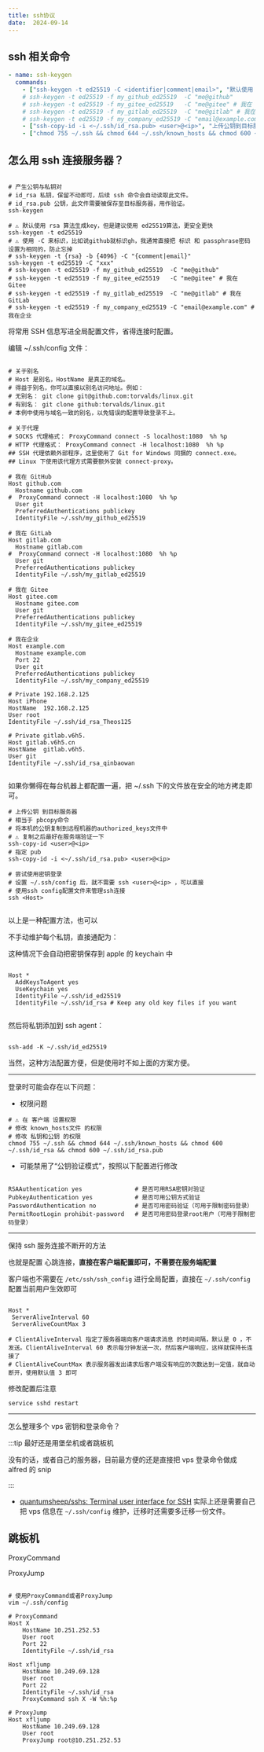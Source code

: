 ```yaml
---
title: ssh协议
date:  2024-09-14
---
```




## ssh 相关命令

```yaml
- name: ssh-keygen
  commands:
    - ["ssh-keygen -t ed25519 -C <identifier|comment|email>", "默认使用 rsa 算法生成key，但是建议使用 ed25519算法，更安全更快。使用 -C 来标识，比如说github就标识gh，我通常直接把 identifier 和 passphrase密码 设置为相同的，防止忘掉。产生公钥与私钥对，其中id_rsa 私钥，保留不动即可，后续 ssh 命令会自动读取此文件。id_rsa.pub 公钥，此文件需要被保存至目标服务器，用作验证。"]
    # ssh-keygen -t ed25519 -f my_github_ed25519  -C "me@github"
    # ssh-keygen -t ed25519 -f my_gitee_ed25519   -C "me@gitee" # 我在 Gitee
    # ssh-keygen -t ed25519 -f my_gitlab_ed25519  -C "me@gitlab" # 我在 GitLab
    # ssh-keygen -t ed25519 -f my_company_ed25519 -C "email@example.com" # 我在企业
    - ["ssh-copy-id -i <~/.ssh/id_rsa.pub> <user>@<ip>", "上传公钥到目标服务器（将本机的公钥复制到远程机器的authorized_keys文件中），相当于 pbcopy命令。⚠️ 复制之后最好在服务端验证一下。"]
    - ["chmod 755 ~/.ssh && chmod 644 ~/.ssh/known_hosts && chmod 600 ~/.ssh/id_rsa && chmod 600 ~/.ssh/id_rsa.pub", "⚠️ 在 客户端 设置权限。修改 known_hosts文件 的权限。修改 私钥和公钥 的权限。"]

```






## 怎么用 ssh 连接服务器？


```shell

# 产生公钥与私钥对
# id_rsa 私钥，保留不动即可，后续 ssh 命令会自动读取此文件。
# id_rsa.pub 公钥，此文件需要被保存至目标服务器，用作验证。
ssh-keygen

# ⚠️ 默认使用 rsa 算法生成key，但是建议使用 ed25519算法，更安全更快
ssh-keygen -t ed25519
# ⚠️ 使用 -C 来标识，比如说github就标识gh，我通常直接把 标识 和 passphrase密码 设置为相同的，防止忘掉
# ssh-keygen -t {rsa} -b {4096} -C "{comment|email}"
ssh-keygen -t ed25519 -C "xxx"
# ssh-keygen -t ed25519 -f my_github_ed25519  -C "me@github"
# ssh-keygen -t ed25519 -f my_gitee_ed25519   -C "me@gitee" # 我在 Gitee
# ssh-keygen -t ed25519 -f my_gitlab_ed25519  -C "me@gitlab" # 我在 GitLab
# ssh-keygen -t ed25519 -f my_company_ed25519 -C "email@example.com" # 我在企业

```

将常用 SSH 信息写进全局配置文件，省得连接时配置。

编辑 ~/.ssh/config 文件：

```shell

# 关于别名
# Host 是别名，HostName 是真正的域名。
# 得益于别名，你可以直接以别名访问地址。例如：
# 无别名： git clone git@github.com:torvalds/linux.git
# 有别名： git clone github:torvalds/linux.git
# 本例中使用与域名一致的别名，以免错误的配置导致登录不上。

# 关于代理
# SOCKS 代理格式： ProxyCommand connect -S localhost:1080  %h %p
# HTTP 代理格式： ProxyCommand connect -H localhost:1080  %h %p
## SSH 代理依赖外部程序，这里使用了 Git for Windows 同捆的 connect.exe。
## Linux 下使用该代理方式需要额外安装 connect-proxy。

# 我在 GitHub
Host github.com
  Hostname github.com
#  ProxyCommand connect -H localhost:1080  %h %p
  User git
  PreferredAuthentications publickey
  IdentityFile ~/.ssh/my_github_ed25519

# 我在 GitLab
Host gitlab.com
  Hostname gitlab.com
#  ProxyCommand connect -H localhost:1080  %h %p
  User git
  PreferredAuthentications publickey
  IdentityFile ~/.ssh/my_gitlab_ed25519

# 我在 Gitee
Host gitee.com
  Hostname gitee.com
  User git
  PreferredAuthentications publickey
  IdentityFile ~/.ssh/my_gitee_ed25519

# 我在企业
Host example.com
  Hostname example.com
  Port 22
  User git
  PreferredAuthentications publickey
  IdentityFile ~/.ssh/my_company_ed25519

# Private 192.168.2.125
Host iPhone
HostName  192.168.2.125
User root
IdentityFile ~/.ssh/id_rsa_Theos125

# Private gitlab.v6h5.
Host gitlab.v6h5.cn
HostName  gitlab.v6h5.
User git
IdentityFile ~/.ssh/id_rsa_qinbaowan


```

如果你懒得在每台机器上都配置一遍，把 ~/.ssh 下的文件放在安全的地方拷走即可。


```shell
# 上传公钥 到目标服务器
# 相当于 pbcopy命令
# 将本机的公钥复制到远程机器的authorized_keys文件中
# ⚠️ 复制之后最好在服务端验证一下
ssh-copy-id <user>@<ip>
# 指定 pub
ssh-copy-id -i <~/.ssh/id_rsa.pub> <user>@<ip>

# 尝试使用密钥登录
# 设置 ~/.ssh/config 后，就不需要 ssh <user>@<ip> ，可以直接
# 使用ssh config配置文件来管理ssh连接
ssh <Host>


```


以上是一种配置方法，也可以

不手动维护每个私钥，直接通配为：

这种情况下会自动把密钥保存到 apple 的 keychain 中

```shell

Host *
  AddKeysToAgent yes
  UseKeychain yes
  IdentityFile ~/.ssh/id_ed25519
  IdentityFile ~/.ssh/id_rsa # Keep any old key files if you want


```

然后将私钥添加到 ssh agent：

```shell

ssh-add -K ~/.ssh/id_ed25519

```

当然，这种方法配置方便，但是使用时不如上面的方案方便。


---

登录时可能会存在以下问题：

- 权限问题

```shell
# ⚠️ 在 客户端 设置权限
# 修改 known_hosts文件 的权限
# 修改 私钥和公钥 的权限
chmod 755 ~/.ssh && chmod 644 ~/.ssh/known_hosts && chmod 600 ~/.ssh/id_rsa && chmod 600 ~/.ssh/id_rsa.pub

```

- 可能禁用了“公钥验证模式”，按照以下配置进行修改

```shell

RSAAuthentication yes               # 是否可用RSA密钥对验证
PubkeyAuthentication yes            # 是否可用公钥方式验证
PasswordAuthentication no           # 是否可用密码验证（可用于限制密码登录）
PermitRootLogin prohibit-password   # 是否可用密码登录root用户（可用于限制密码登录）

```


---

保持 ssh 服务连接不断开的方法

也就是配置 心跳连接，**直接在客户端配置即可，不需要在服务端配置**

客户端也不需要在 `/etc/ssh/ssh_config` 进行全局配置，直接在 `~/.ssh/config` 配置当前用户生效即可

```shell

Host *
 ServerAliveInterval 60
 ServerAliveCountMax 3

# ClientAliveInterval 指定了服务器端向客户端请求消息 的时间间隔，默认是 0 ，不发送。ClientAliveInterval 60 表示每分钟发送一次，然后客户端响应，这样就保持长连接了
# ClientAliveCountMax 表示服务器发出请求后客户端没有响应的次数达到一定值，就自动断开，使用默认值 3 即可

```


修改配置后注意

```shell
service sshd restart
```



---


怎么整理多个 vps 密钥和登录命令？

:::tip
最好还是用堡垒机或者跳板机

没有的话，或者自己的服务器，目前最方便的还是直接把 vps 登录命令做成 alfred 的 snip

:::

- [quantumsheep/sshs: Terminal user interface for SSH](https://github.com/quantumsheep/sshs) 实际上还是需要自己把 vps 信息在 `~/.ssh/config` 维护，迁移时还需要多迁移一份文件。



## 跳板机

ProxyCommand

ProxyJump

```shell

# 使用ProxyCommand或者ProxyJump
vim ~/.ssh/config

# ProxyCommand
Host X
    HostName 10.251.252.53
    User root
    Port 22
    IdentityFile ~/.ssh/id_rsa

Host xfljump
    HostName 10.249.69.128
    User root
    Port 22
    IdentityFile ~/.ssh/id_rsa
    ProxyCommand ssh X -W %h:%p

# ProxyJump
Host xfljump
    HostName 10.249.69.128
    User root
    ProxyJump root@10.251.252.53


```
